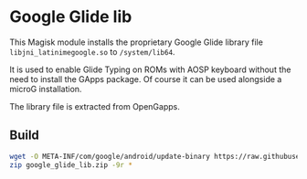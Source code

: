 # Google Glide lib

This Magisk module installs the proprietary Google Glide library file `libjni_latinimegoogle.so` to `/system/lib64`.

It is used to enable Glide Typing on ROMs with AOSP keyboard without the need to install the GApps package.
Of course it can be used alongside a microG installation.

The library file is extracted from OpenGapps.

## Build

```bash
wget -O META-INF/com/google/android/update-binary https://raw.githubusercontent.com/topjohnwu/Magisk/master/scripts/module_installer.sh
zip google_glide_lib.zip -9r *
```

